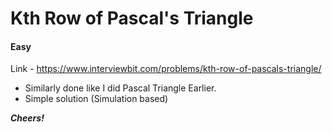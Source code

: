 # Kth Row of Pascal's Triangle

#### Easy

Link - https://www.interviewbit.com/problems/kth-row-of-pascals-triangle/

* Similarly done like I did Pascal Triangle Earlier.
* Simple solution (Simulation based)


***Cheers!***
